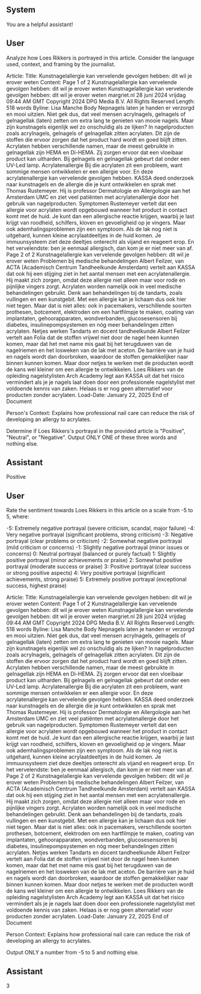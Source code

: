 ## System

You are a helpful assistant!

## User


Analyze how Loes Rikkers is portrayed in this article. Consider the language used, context, and framing by the journalist.

Article:
Title: Kunstnagelallergie kan vervelende gevolgen hebben: dit wil je erover weten
Content: Page 1 of 2
Kunstnagelallergie kan vervelende gevolgen hebben: dit wil je erover weten
Kunstnagelallergie kan vervelende gevolgen hebben: dit wil je erover weten
margriet.nl
28 juni 2024 vrijdag 09:44 AM GMT
Copyright 2024 DPG Media B.V. All Rights Reserved
Length: 518 words
Byline: Lisa Manche
Body
Nepnagels laten je handen er verzorgd en mooi uitzien. Niet gek dus, dat veel mensen acrylnagels, gelnagels of 
gelnagellak (laten) zetten om extra lang te genieten van mooie nagels. Maar zijn kunstnagels eigenlijk wel zo 
onschuldig als ze lijken?
In nagelproducten zoals acrylnagels, gelnagels of gelnagellak zitten acrylaten. Dit zijn de stoffen die ervoor 
zorgen dat het product hard wordt en goed blijft zitten. Acrylaten hebben verschillende namen, maar de meest 
gebruikte in gelnagellak zijn HEMA en Di-HEMA. Zij zorgen ervoor dat een vloeibaar product kan uitharden. Bij 
gelnagels en gelnagellak gebeurt dat onder een UV-Led lamp.
Acrylatenallergie
Bij die acrylaten zit een probleem, want sommige mensen ontwikkelen er een allergie voor. En deze 
acrylatenallergie kan vervelende gevolgen hebben. KASSA deed onderzoek naar kunstnagels en de allergie die 
je kunt ontwikkelen en sprak met Thomas Rustemeyer. Hij is professor Dermatologie en Allergologie aan het 
Amsterdam UMC en ziet veel patiënten met acrylatenallergie door het gebruik van nagelproducten.
Symptomen
Rustemeyer vertelt dat een allergie voor acrylaten wordt opgebouwd wanneer het product in contact komt met de 
huid. Je kunt dan een allergische reactie krijgen, waarbij je last krijgt van roodheid, schilfers, kloven en 
gevoeligheid op je vingers. Maar ook ademhalingsproblemen zijn een symptoom. Als de lak nog niet is uitgehard, 
kunnen kleine acrylaatdeeltjes in de huid komen. Je immuunsysteem ziet deze deeltjes onterecht als vijand en 
reageert erop. En het vervelendste: ben je eenmaal allergisch, dan kom je er niet meer van af.
Page 2 of 2
Kunstnagelallergie kan vervelende gevolgen hebben: dit wil je erover weten
Problemen bij medische behandelingen
Albert Feilzer, van ACTA (Academisch Centrum Tandheelkunde Amsterdam) vertelt aan KASSA dat ook hij een 
stijging ziet in het aantal mensen met een acrylatenallergie. Hij maakt zich zorgen, omdat deze allergie niet alleen 
maar voor rode en pijnlijke vingers zorgt. Acrylaten worden namelijk ook in veel medische behandelingen gebruikt. 
Denk aan behandelingen bij de tandarts, zoals vullingen en een kunstgebit. Met een allergie kan je lichaam dus 
ook hier niet tegen.
Maar dat is niet alles: ook in pacemakers, verschillende soorten prothesen, botcement, elektroden om een 
hartfilmpje te maken, coating van implantaten, gehoorapparaten, wondverbanden, glucosesensoren bij diabetes, 
insulinepompsystemen en nóg meer behandelingen zitten acrylaten.
Netjes werken
Tandarts en docent tandheelkunde Albert Feilzer vertelt aan Folia dat de stoffen vrijwel niet door de nagel heen 
kunnen komen, maar dat het met name mis gaat bij het terugduwen van de nagelriemen en het losweken van de 
lak met aceton. De barrière van je huid en nagels wordt dan doorbroken, waardoor de stoffen gemakkelijker naar 
binnen kunnen komen.
Maar door netjes te werken met de producten wordt de kans wel kleiner om een allergie te ontwikkelen. Loes 
Rikkers van de opleiding nagelstylisten Arch Academy legt aan KASSA uit dat het risico vermindert als je je 
nagels laat doen door een professionele nagelstylist met voldoende kennis van zaken. Helaas is er nog geen 
alternatief voor producten zonder acrylaten.
Load-Date: January 22, 2025
End of Document

Person's Context: Explains how professional nail care can reduce the risk of developing an allergy to acrylates.

Determine if Loes Rikkers's portrayal in the provided article is "Positive", "Neutral", or "Negative".
Output ONLY ONE of these three words and nothing else.


## Assistant

Positive

## User


Rate the sentiment towards Loes Rikkers in this article on a scale from -5 to 5, where:

-5: Extremely negative portrayal (severe criticism, scandal, major failure)
-4: Very negative portrayal (significant problems, strong criticism)
-3: Negative portrayal (clear problems or criticism)
-2: Somewhat negative portrayal (mild criticism or concerns)
-1: Slightly negative portrayal (minor issues or concerns)
0: Neutral portrayal (balanced or purely factual)
1: Slightly positive portrayal (minor achievements or praise)
2: Somewhat positive portrayal (moderate success or praise)
3: Positive portrayal (clear success or strong positive aspects)
4: Very positive portrayal (significant achievements, strong praise)
5: Extremely positive portrayal (exceptional success, highest praise)

Article:
Title: Kunstnagelallergie kan vervelende gevolgen hebben: dit wil je erover weten
Content: Page 1 of 2
Kunstnagelallergie kan vervelende gevolgen hebben: dit wil je erover weten
Kunstnagelallergie kan vervelende gevolgen hebben: dit wil je erover weten
margriet.nl
28 juni 2024 vrijdag 09:44 AM GMT
Copyright 2024 DPG Media B.V. All Rights Reserved
Length: 518 words
Byline: Lisa Manche
Body
Nepnagels laten je handen er verzorgd en mooi uitzien. Niet gek dus, dat veel mensen acrylnagels, gelnagels of 
gelnagellak (laten) zetten om extra lang te genieten van mooie nagels. Maar zijn kunstnagels eigenlijk wel zo 
onschuldig als ze lijken?
In nagelproducten zoals acrylnagels, gelnagels of gelnagellak zitten acrylaten. Dit zijn de stoffen die ervoor 
zorgen dat het product hard wordt en goed blijft zitten. Acrylaten hebben verschillende namen, maar de meest 
gebruikte in gelnagellak zijn HEMA en Di-HEMA. Zij zorgen ervoor dat een vloeibaar product kan uitharden. Bij 
gelnagels en gelnagellak gebeurt dat onder een UV-Led lamp.
Acrylatenallergie
Bij die acrylaten zit een probleem, want sommige mensen ontwikkelen er een allergie voor. En deze 
acrylatenallergie kan vervelende gevolgen hebben. KASSA deed onderzoek naar kunstnagels en de allergie die 
je kunt ontwikkelen en sprak met Thomas Rustemeyer. Hij is professor Dermatologie en Allergologie aan het 
Amsterdam UMC en ziet veel patiënten met acrylatenallergie door het gebruik van nagelproducten.
Symptomen
Rustemeyer vertelt dat een allergie voor acrylaten wordt opgebouwd wanneer het product in contact komt met de 
huid. Je kunt dan een allergische reactie krijgen, waarbij je last krijgt van roodheid, schilfers, kloven en 
gevoeligheid op je vingers. Maar ook ademhalingsproblemen zijn een symptoom. Als de lak nog niet is uitgehard, 
kunnen kleine acrylaatdeeltjes in de huid komen. Je immuunsysteem ziet deze deeltjes onterecht als vijand en 
reageert erop. En het vervelendste: ben je eenmaal allergisch, dan kom je er niet meer van af.
Page 2 of 2
Kunstnagelallergie kan vervelende gevolgen hebben: dit wil je erover weten
Problemen bij medische behandelingen
Albert Feilzer, van ACTA (Academisch Centrum Tandheelkunde Amsterdam) vertelt aan KASSA dat ook hij een 
stijging ziet in het aantal mensen met een acrylatenallergie. Hij maakt zich zorgen, omdat deze allergie niet alleen 
maar voor rode en pijnlijke vingers zorgt. Acrylaten worden namelijk ook in veel medische behandelingen gebruikt. 
Denk aan behandelingen bij de tandarts, zoals vullingen en een kunstgebit. Met een allergie kan je lichaam dus 
ook hier niet tegen.
Maar dat is niet alles: ook in pacemakers, verschillende soorten prothesen, botcement, elektroden om een 
hartfilmpje te maken, coating van implantaten, gehoorapparaten, wondverbanden, glucosesensoren bij diabetes, 
insulinepompsystemen en nóg meer behandelingen zitten acrylaten.
Netjes werken
Tandarts en docent tandheelkunde Albert Feilzer vertelt aan Folia dat de stoffen vrijwel niet door de nagel heen 
kunnen komen, maar dat het met name mis gaat bij het terugduwen van de nagelriemen en het losweken van de 
lak met aceton. De barrière van je huid en nagels wordt dan doorbroken, waardoor de stoffen gemakkelijker naar 
binnen kunnen komen.
Maar door netjes te werken met de producten wordt de kans wel kleiner om een allergie te ontwikkelen. Loes 
Rikkers van de opleiding nagelstylisten Arch Academy legt aan KASSA uit dat het risico vermindert als je je 
nagels laat doen door een professionele nagelstylist met voldoende kennis van zaken. Helaas is er nog geen 
alternatief voor producten zonder acrylaten.
Load-Date: January 22, 2025
End of Document

Person Context: Explains how professional nail care can reduce the risk of developing an allergy to acrylates.

Output ONLY a number from -5 to 5 and nothing else.


## Assistant

3

